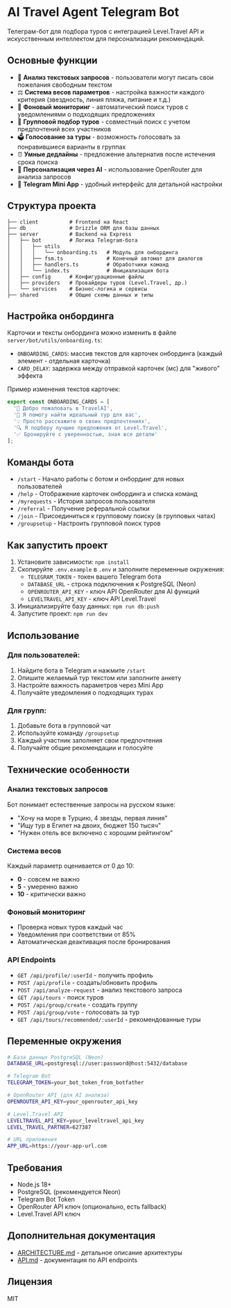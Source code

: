# AI Travel Agent Telegram Bot

Телеграм-бот для подбора туров с интеграцией Level.Travel API и искусственным интеллектом для персонализации рекомендаций.

## Основные функции

- 🧠 **Анализ текстовых запросов** - пользователи могут писать свои пожелания свободным текстом
- ⚖️ **Система весов параметров** - настройка важности каждого критерия (звездность, линия пляжа, питание и т.д.)
- 🔄 **Фоновый мониторинг** - автоматический поиск туров с уведомлениями о подходящих предложениях
- 👥 **Групповой подбор туров** - совместный поиск с учетом предпочтений всех участников
- 🗳 **Голосование за туры** - возможность голосовать за понравившиеся варианты в группах
- ⏰ **Умные дедлайны** - предложение альтернатив после истечения срока поиска
- 🎯 **Персонализация через AI** - использование OpenRouter для анализа запросов
- 📱 **Telegram Mini App** - удобный интерфейс для детальной настройки

## Структура проекта

```
├── client          # Frontend на React
├── db              # Drizzle ORM для базы данных
├── server          # Backend на Express
│   ├── bot         # Логика Telegram-бота
│   │   ├── utils
│   │   │   └── onboarding.ts   # Модуль для онбординга
│   │   ├── fsm.ts              # Конечный автомат для диалогов
│   │   ├── handlers.ts         # Обработчики команд
│   │   └── index.ts            # Инициализация бота
│   ├── config      # Конфигурационные файлы
│   ├── providers   # Провайдеры туров (Level.Travel, др.)
│   └── services    # Бизнес-логика и сервисы
├── shared          # Общие схемы данных и типы
```

## Настройка онбординга

Карточки и тексты онбординга можно изменить в файле `server/bot/utils/onboarding.ts`:

- `ONBOARDING_CARDS`: массив текстов для карточек онбординга (каждый элемент - отдельная карточка)
- `CARD_DELAY`: задержка между отправкой карточек (мс) для "живого" эффекта

Пример изменения текстов карточек:

```typescript
export const ONBOARDING_CARDS = [
  '🌴 Добро пожаловать в TravelAI', 
  '🤔 Я помогу найти идеальный тур для вас',
  '💡 Просто расскажите о своих предпочтениях',
  '🔍 Я подберу лучшие предложения от Level.Travel',
  '✅ Бронируйте с уверенностью, зная все детали'
];
```

## Команды бота

- `/start` - Начало работы с ботом и онбординг для новых пользователей
- `/help` - Отображение карточек онбординга и списка команд
- `/myrequests` - История запросов пользователя
- `/referral` - Получение реферальной ссылки
- `/join` - Присоединиться к групповому поиску (в групповых чатах)
- `/groupsetup` - Настроить групповой поиск туров

## Как запустить проект

1. Установите зависимости: `npm install`
2. Скопируйте `.env.example` в `.env` и заполните переменные окружения:
   - `TELEGRAM_TOKEN` - токен вашего Telegram бота
   - `DATABASE_URL` - строка подключения к PostgreSQL (Neon)
   - `OPENROUTER_API_KEY` - ключ API OpenRouter для AI функций
   - `LEVELTRAVEL_API_KEY` - ключ API Level.Travel
3. Инициализируйте базу данных: `npm run db:push`
4. Запустите проект: `npm run dev`

## Использование

### Для пользователей:
1. Найдите бота в Telegram и нажмите `/start`
2. Опишите желаемый тур текстом или заполните анкету
3. Настройте важность параметров через Mini App
4. Получайте уведомления о подходящих турах

### Для групп:
1. Добавьте бота в групповой чат
2. Используйте команду `/groupsetup`
3. Каждый участник заполняет свои предпочтения
4. Получайте общие рекомендации и голосуйте

## Технические особенности

### Анализ текстовых запросов
Бот понимает естественные запросы на русском языке:
- "Хочу на море в Турцию, 4 звезды, первая линия"
- "Ищу тур в Египет на двоих, бюджет 150 тысяч"
- "Нужен отель все включено с хорошим рейтингом"

### Система весов
Каждый параметр оценивается от 0 до 10:
- **0** - совсем не важно
- **5** - умеренно важно
- **10** - критически важно

### Фоновый мониторинг
- Проверка новых туров каждый час
- Уведомления при соответствии от 85%
- Автоматическая деактивация после бронирования

### API Endpoints

- `GET /api/profile/:userId` - получить профиль
- `POST /api/profile` - создать/обновить профиль
- `POST /api/analyze-request` - анализ текстового запроса
- `GET /api/tours` - поиск туров
- `POST /api/group/create` - создать группу
- `POST /api/group/vote` - голосовать за тур
- `GET /api/tours/recommended/:userId` - рекомендованные туры

## Переменные окружения

```bash
# База данных PostgreSQL (Neon)
DATABASE_URL=postgresql://user:password@host:5432/database

# Telegram Bot
TELEGRAM_TOKEN=your_bot_token_from_botfather

# OpenRouter API (для AI анализа)
OPENROUTER_API_KEY=your_openrouter_api_key

# Level.Travel API
LEVELTRAVEL_API_KEY=your_leveltravel_api_key
LEVEL_TRAVEL_PARTNER=627387

# URL приложения
APP_URL=https://your-app-url.com
```

## Требования

- Node.js 18+
- PostgreSQL (рекомендуется Neon)
- Telegram Bot Token
- OpenRouter API ключ (опционально, есть fallback)
- Level.Travel API ключ

## Дополнительная документация

- [ARCHITECTURE.md](./ARCHITECTURE.md) - детальное описание архитектуры
- [API.md](./API.md) - документация по API endpoints

## Лицензия

MIT